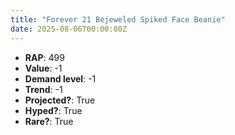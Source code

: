 ```yaml
---
title: "Forever 21 Bejeweled Spiked Face Beanie"
date: 2025-08-06T00:00:00Z
---
```

- **RAP**: 499
- **Value**: -1
- **Demand level**: -1
- **Trend**: -1
- **Projected?**: True
- **Hyped?**: True
- **Rare?**: True
